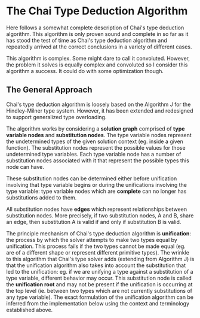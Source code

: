 # The Chai Type Deduction Algorithm

Here follows a somewhat complete description of Chai's type deduction algorithm.
This algorithm is only proven sound and complete in so far as it has stood
the test of time as Chai's type deduction algorithm and repeatedly arrived
at the correct conclusions in a variety of different cases.

This algorithm is complex.  Some might dare to call it convoluted.  However,
the problem it solves is equally complex and convoluted so I consider this
algorithm a success.  It could do with some optimization though.

## The General Approach

Chai's type deduction algorithm is loosely based on the Algorithm J for the
Hindley-Milner type system.  However, it has been extended and redesigned to
support generalized type overloading.

The algorithm works by considering a **solution graph** comprised of **type
variable nodes** and **substitution nodes**.  The type variable nodes represent
the undetermined types of the given solution context (eg. inside a given
function).  The substitution nodes represent the possible values for those
undetermined type variables.  Each type variable node has a number of
substitution nodes associated with it that represent the possible types this
node can have.  

These substitution nodes can be determined either before unification involving
that type variable begins or during the unifications involving the type
variable: type variable nodes which are **complete** can no longer has
substitutions added to them.

All substitution nodes have **edges** which represent relationships between
substitution nodes.  More precisely, if two substitution nodes, A and B, share
an edge, then substitution A is valid if and only if substitution B is valid.

The principle mechanism of Chai's type deduction algorithm is **unification**:
the process by which the solver attempts to make two types equal by unification.
This process fails if the two types cannot be made equal (eg. are of a different
shape or represent different primitive types).  The wrinkle to this algorithm
that Chai's type solver adds (extending from Algorithm J) is that the
unification algorithm also takes into account the substitution that led to the
unification: eg. if we are unifying a type against a substitution of a type
variable, different behavior may occur.  This substitution node is called the
**unification root** and may not be present if the unification is occurring at
the top level (ie. between two types which are not currently substitutions of
any type variable).  The exact formulation of the unification algorithm can be
inferred from the implementation below using the context and terminology
established above.